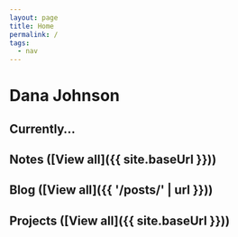 ```yaml
---
layout: page
title: Home
permalink: /
tags:
  - nav
---
```


# Dana Johnson
## Currently…
## Notes ([View all]({{ site.baseUrl }}))
## Blog ([View all]({{ '/posts/' | url }}))
## Projects ([View all]({{ site.baseUrl }}))
